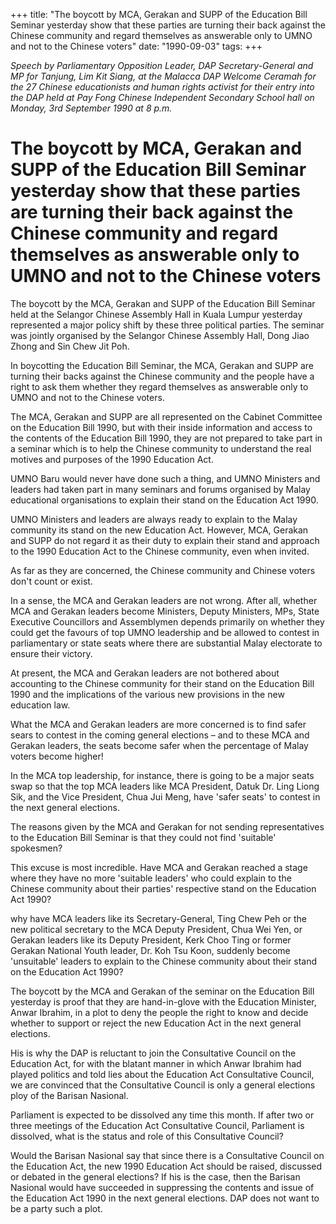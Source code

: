 +++ 
title: "The boycott by MCA, Gerakan and SUPP of the Education Bill Seminar yesterday show that these parties are turning their back against the Chinese community and regard themselves as answerable only to UMNO and not to the Chinese voters"
date: "1990-09-03"
tags:
+++

_Speech by Parliamentary Opposition Leader, DAP Secretary-General and MP for Tanjung, Lim Kit Siang, at the Malacca DAP Welcome Ceramah for the 27 Chinese educationists and human rights activist for their entry into the DAP held at Pay Fong Chinese Independent Secondary School hall on Monday, 3rd September 1990 at 8 p.m._

# The boycott by MCA, Gerakan and SUPP of the Education Bill Seminar yesterday show that these parties are turning their back against the Chinese community and regard themselves as answerable only to UMNO and not to the Chinese voters

The boycott by the MCA, Gerakan and SUPP of the Education Bill Seminar held at the Selangor Chinese Assembly Hall in Kuala Lumpur yesterday represented a major policy shift by these three political parties. The seminar was jointly organised by the Selangor Chinese Assembly Hall, Dong Jiao Zhong and Sin Chew Jit Poh.</u>

In boycotting the Education Bill Seminar, the MCA, Gerakan and SUPP are turning their backs against the Chinese community and the people have a right to ask them whether they regard themselves as answerable only to UMNO and not to the Chinese voters.

The MCA, Gerakan and SUPP are all represented on the Cabinet Committee on the Education Bill 1990, but with their inside information and access to the contents of the Education Bill 1990, they are not prepared to take part in a seminar which is to help the Chinese community to understand the real motives and purposes of the 1990 Education Act.

UMNO Baru would never have done such a thing, and UMNO Ministers and leaders had taken part in many seminars and forums organised by Malay educational organisations to explain their stand on the Education Act 1990.  

UMNO Ministers and leaders are always ready to explain to the Malay community its stand on the new Education Act. However, MCA, Gerakan and SUPP do not regard it as their duty to explain their stand and approach to the 1990 Education Act to the Chinese community, even when invited.

As far as they are concerned, the Chinese community and Chinese voters don't count or exist.

In a sense, the MCA and Gerakan leaders are not wrong. After all, whether MCA and Gerakan leaders become Ministers, Deputy Ministers, MPs, State Executive Councillors and Assemblymen depends primarily on whether they could get the favours of top UMNO leadership and be allowed to contest in parliamentary or state seats where there are substantial Malay electorate to ensure their victory.

At present, the MCA and Gerakan leaders are not bothered about accounting to the Chinese community for their stand on the Education Bill 1990 and the implications of the various new provisions in the new education law.

What the MCA and Gerakan leaders are more concerned is to find safer sears to contest in the coming general elections – and to these MCA and Gerakan leaders, the seats become safer when the percentage of Malay voters become higher!

In the MCA top leadership, for instance, there is going to be a major seats swap so that the top MCA leaders like MCA President, Datuk Dr. Ling Liong Sik, and the Vice President, Chua Jui Meng, have 'safer seats' to contest in the next general elections.

The reasons given by the MCA and Gerakan for not sending representatives to the Education Bill Seminar is that they could not find 'suitable' spokesmen?

This excuse is most incredible. Have MCA and Gerakan reached a stage where they have no more 'suitable leaders' who could explain to the Chinese community about their parties' respective stand on the Education Act 1990?

why have MCA leaders like its Secretary-General, Ting Chew Peh or the new political secretary to the MCA Deputy President, Chua Wei Yen, or Gerakan leaders like its Deputy President, Kerk Choo Ting or former Gerakan National Youth leader, Dr. Koh Tsu Koon, suddenly become 'unsuitable' leaders to explain to the Chinese community about their stand on the Education Act 1990?

The boycott by the MCA and Gerakan of the seminar on the Education Bill yesterday is proof that they are hand-in-glove with the Education Minister, Anwar Ibrahim, in a plot to deny the people the right to know and decide whether to support or reject the new Education Act in the next general elections.

His is why the DAP is reluctant to join the Consultative Council on the Education Act, for with the blatant manner in which Anwar Ibrahim had played politics and told lies about the Education Act Consultative Council, we are convinced that the Consultative Council is only a general elections ploy of the Barisan Nasional.

Parliament is expected to be dissolved any time this month. If after two or three meetings of the Education Act Consultative Council, Parliament is dissolved, what is the status and role of this Consultative Council?

Would the Barisan Nasional say that since there is a Consultative Council on the Education Act, the new 1990 Education Act should be raised, discussed or debated in the general elections? If his is the case, then the Barisan Nasional would have succeeded in suppressing the contents and issue of the Education Act 1990 in the next general elections. DAP does not want to be a party such a plot.
 
